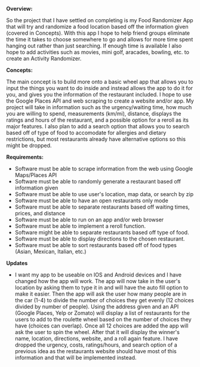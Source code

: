 **Overview:**

So the project that I have settled on completing is my Food Randomizer App that will try and randomize a food location based off the information given (covered in Concepts). With this app I hope to help friend groups eliminate the time it takes to choose somewhere to go and allows for more time spent hanging out rather than just searching. If enough time is available I also hope to add activities such as movies, mini golf, aracades, bowling, etc. to create an Activity Randomizer.

**Concepts:**

The main concept is to build more onto a basic wheel app that allows you to input the things you want to do inside and instead allows the app to do it for you, and gives you the information of the restaurant included. I hope to use the Google Places API and web scraping to create a website and/or app. My project will take in information such as the urgency/waiting time, how much you are willing to spend, measurements (km/mi), distance, displays the ratings and hours of the restaurant, and a possible option for a reroll as its major features. I also plan to add a search option that allows you to search based off of type of food to accomodate for allergies and dietary restrictions, but most restaurants already have alternative options so this might be dropped.

**Requirements:**

- Software must be able to scrape information from the web using Google Maps/Places API
- Software must be able to randomly generate a restaurant based off information given
- Software must be able to use user's location, map data, or search by zip
- Software must be able to have an open restaurants only mode
- Software must be able to separate restaurants based off waiting times, prices, and distance
- Software must be able to run on an app and/or web browser
- Software must be able to implement a reroll function.
- Software might be able to separate restaurants based off type of food.
- Software must be able to display directions to the chosen restaurant.
- Software must be able to sort restaurants based off of food types (Asian, Mexican, Italian, etc.)

**Updates**
- I want my app to be useable on IOS and Android devices and I have changed how the app will work. The app will now take in the user's location by asking them to type it in and will have the auto fill option to make it easier. Then the app will ask the user how many people are in the car (1-4) to divide the number of choices they get evenly (12 choices divided by number of people). Using the address given and an API (Google Places, Yelp or Zomato) will display a list of restaurants for the users to add to the roulette wheel based on the number of choices they have (choices can overlap). Once all 12 choices are added the app will ask the user to spin the wheel. After that it will display the winner's name, location, directions, website, and a roll again feature. I have dropped the urgency, costs, ratings/hours, and search option of a previous idea as the restaurants website should have most of this information and that will be implemented instead.
